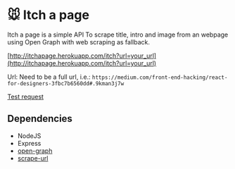 # :mouse: Itch a page

Itch a page is a simple API To scrape title, intro and image from an webpage using Open Graph with web scraping as fallback.

[http://itchapage.herokuapp.com/itch?url=your_url](http://itchapage.herokuapp.com/itch?url=your_url)

Url: Need to be a full url, i.e.: `https://medium.com/front-end-hacking/react-for-designers-3fbc7b6560dd#.9kman3j7w`

[Test request](http://itchapage.herokuapp.com/itch?url=https://medium.com/front-end-hacking/react-for-designers-3fbc7b6560dd#.9kman3j7w)

## Dependencies
* NodeJS
* Express
* [open-graph](https://www.npmjs.com/package/open-graph)
* [scrape-url](https://www.npmjs.com/package/scrape-url)
